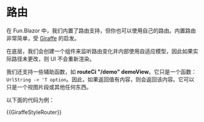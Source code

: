 # 路由

在 Fun.Blazor 中，我们内置了路由支持，但你也可以使用自己的路由。内置路由非常简单，受 [Giraffe](https://github.com/giraffe-fsharp/Giraffe) 的启发。

在底层，我们会创建一个组件来监听路由变化并内部使用自适应模型，因此如果实际路径未更改，则 UI 不会重新渲染。

我们还支持一些辅助函数，如 **routeCi "/demo" demoView**。它只是一个函数：`UrlString -> 'T option`。因此，如果返回值有内容，则会返回该内容。它可以只是一个视图片段或其他任何东西。

以下面的代码为例：

{{GiraffeStyleRouter}}